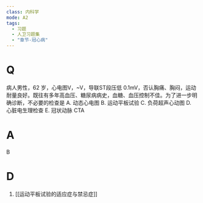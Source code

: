 ```yaml
---
class: 内科学
mode: A2
tags:
  - 习题
  - 人卫习题集
  - "章节-冠心病"
---
```


# Q
病人男性，62 岁，心电图V，~V，导联ST段压低 0.1mV，否认胸痛、胸闷，运动耐量良好。既往有多年高血压、糖尿病病史，血糖、血压控制不佳。为了进一步明确诊断，不必要的检查是
A. 动态心电图 
B. 运动平板试验
C. 负荷超声心动图 
D. 心脏电生理检查
E. 冠状动脉 CTA
# A
B

# D
1. [[运动平板试验的适应症与禁忌症]]